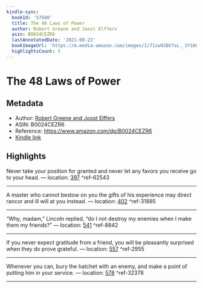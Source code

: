 ```yaml
---
kindle-sync:
  bookId: '57580'
  title: The 48 Laws of Power
  author: Robert Greene and Joost Elffers
  asin: B0024CEZR6
  lastAnnotatedDate: '2021-08-23'
  bookImageUrl: 'https://m.media-amazon.com/images/I/71zw9ZBV7sL._SY160.jpg'
  highlightsCount: 5
---
```

# The 48 Laws of Power
## Metadata
* Author: [Robert Greene and Joost Elffers](https://www.amazon.com/Robert-Greene/e/B001IGV3IS/ref=dp_byline_cont_ebooks_1)
* ASIN: B0024CEZR6
* Reference: https://www.amazon.com/dp/B0024CEZR6
* [Kindle link](kindle://book?action=open&asin=B0024CEZR6)

## Highlights
Never take your position for granted and never let any favors you receive go to your head. — location: [397](kindle://book?action=open&asin=B0024CEZR6&location=397) ^ref-62543

---
A master who cannot bestow on you the gifts of his experience may direct rancor and ill will at you instead. — location: [402](kindle://book?action=open&asin=B0024CEZR6&location=402) ^ref-31885

---
“Why, madam,” Lincoln replied, “do I not destroy my enemies when I make them my friends?” — location: [541](kindle://book?action=open&asin=B0024CEZR6&location=541) ^ref-8842

---
If you never expect gratitude from a friend, you will be pleasantly surprised when they do prove grateful. — location: [557](kindle://book?action=open&asin=B0024CEZR6&location=557) ^ref-2955

---
Whenever you can, bury the hatchet with an enemy, and make a point of putting him in your service. — location: [578](kindle://book?action=open&asin=B0024CEZR6&location=578) ^ref-32378

---
